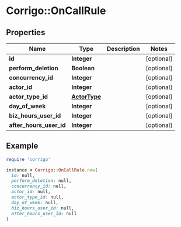 # Corrigo::OnCallRule

## Properties

| Name | Type | Description | Notes |
| ---- | ---- | ----------- | ----- |
| **id** | **Integer** |  | [optional] |
| **perform_deletion** | **Boolean** |  | [optional] |
| **concurrency_id** | **Integer** |  | [optional] |
| **actor_id** | **Integer** |  | [optional] |
| **actor_type_id** | [**ActorType**](ActorType.md) |  | [optional] |
| **day_of_week** | **Integer** |  | [optional] |
| **biz_hours_user_id** | **Integer** |  | [optional] |
| **after_hours_user_id** | **Integer** |  | [optional] |

## Example

```ruby
require 'corrigo'

instance = Corrigo::OnCallRule.new(
  id: null,
  perform_deletion: null,
  concurrency_id: null,
  actor_id: null,
  actor_type_id: null,
  day_of_week: null,
  biz_hours_user_id: null,
  after_hours_user_id: null
)
```

